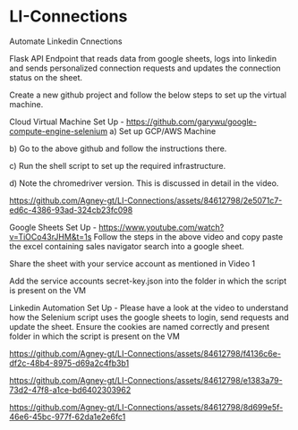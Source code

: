 # LI-Connections
Automate Linkedin Cnnections

Flask API Endpoint that reads data from google sheets, logs into linkedin and sends personalized connection requests and updates the connection status on the sheet.

Create a new github project and follow the below steps to set up the virtual machine.

Cloud Virtual Machine Set Up - https://github.com/garywu/google-compute-engine-selenium
a) Set up GCP/AWS Machine

b) Go to the above github and follow the instructions there.

c) Run the shell script to set up the required infrastructure.

d) Note the chromedriver version. This is discussed in detail in the video.


https://github.com/Agney-gt/LI-Connections/assets/84612798/2e5071c7-ed6c-4386-93ad-324cb23fc098


Google Sheets Set Up - https://www.youtube.com/watch?v=TiOCo43rJHM&t=1s
Follow the steps in the above video and copy paste the excel containing sales navigator search into a google sheet.

Share the sheet with your service account as mentioned in Video 1

Add the service accounts secret-key.json into the folder in which the script is present on the VM

Linkedin Automation Set Up - Please have a look at the video to understand how the Selenium script uses the google sheets to login, send requests and update the sheet.
Ensure the cookies are named correctly and present folder in which the script is present on the VM









https://github.com/Agney-gt/LI-Connections/assets/84612798/f4136c6e-df2c-48b4-8975-d69a2c4fb3b1



https://github.com/Agney-gt/LI-Connections/assets/84612798/e1383a79-73d2-47f8-a1ce-bd6402303962



https://github.com/Agney-gt/LI-Connections/assets/84612798/8d699e5f-46e6-45bc-977f-62da1e2e6fc1






